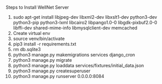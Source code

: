 Steps to Install WellNet Server

1. sudo apt-get install libjpeg-dev libxml2-dev libxslt1-dev python3-dev python3-pip python3-lxml libcairo2 libpango1.0-0 libgdk-pixbuf2.0-0 libffi-dev shared-mime-info libmysqlclient-dev memcached
2. Create virtual env
3. source venv/bin/activate
4. pip3 install -r requirements.txt
5. rm db.sqlite3
6. python3 manage.py makemigrations services django_cron
7. python3 manage.py migrate
8. python3 manage.py loaddata services/fixtures/initial_data.json
9. python3 manage.py createsuperuser
10. python3 manage.py runserver 0.0.0.0:8084
